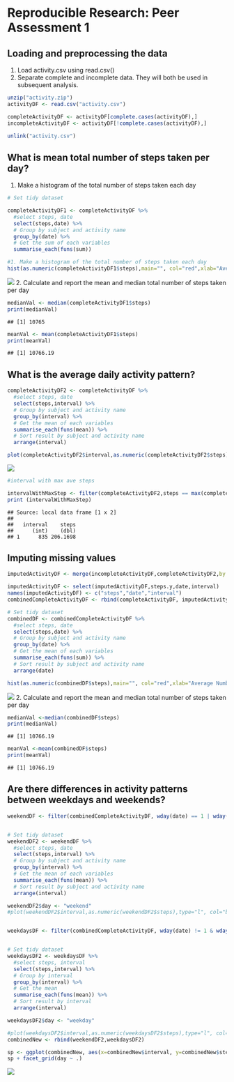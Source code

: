 # Reproducible Research: Peer Assessment 1



## Loading and preprocessing the data
1. Load activity.csv using read.csv()
2. Separate complete and incomplete data. They will both be used in subsequent analysis.

```r
unzip("activity.zip")
activityDF <- read.csv("activity.csv")

completeActivityDF <- activityDF[complete.cases(activityDF),]
incompleteActivityDF <- activityDF[!complete.cases(activityDF),]

unlink("activity.csv")
```


## What is mean total number of steps taken per day?
1. Make a histogram of the total number of steps taken each day

```r
# Set tidy dataset

completeActivityDF1 <- completeActivityDF %>% 
  #select steps, date
  select(steps,date) %>% 
  # Group by subject and activity name
  group_by(date) %>% 
  # Get the sum of each variables
  summarise_each(funs(sum)) 

#1. Make a histogram of the total number of steps taken each day
hist(as.numeric(completeActivityDF1$steps),main="", col="red",xlab="Average Number of Steps per Day")
```

![](PA1_template_files/figure-html/unnamed-chunk-3-1.png) 
2. Calculate and report the mean and median total number of steps taken per day

```r
medianVal <- median(completeActivityDF1$steps)
print(medianVal)
```

```
## [1] 10765
```

```r
meanVal <- mean(completeActivityDF1$steps)
print(meanVal)
```

```
## [1] 10766.19
```

## What is the average daily activity pattern?

```r
completeActivityDF2 <- completeActivityDF %>% 
  #select steps, date
  select(steps,interval) %>% 
  # Group by subject and activity name
  group_by(interval) %>% 
  # Get the mean of each variables
  summarise_each(funs(mean)) %>% 
  # Sort result by subject and activity name
  arrange(interval)

plot(completeActivityDF2$interval,as.numeric(completeActivityDF2$steps),type="l", col="black", xlab="",ylab="Average Number of Steps")
```

![](PA1_template_files/figure-html/unnamed-chunk-5-1.png) 

```r
#interval with max ave steps

intervalWithMaxStep <- filter(completeActivityDF2,steps == max(completeActivityDF2$steps))
print (intervalWithMaxStep)
```

```
## Source: local data frame [1 x 2]
## 
##   interval    steps
##      (int)    (dbl)
## 1      835 206.1698
```


## Imputing missing values

```r
imputedActivityDF <- merge(incompleteActivityDF,completeActivityDF2,by.x = "interval",by.y="interval", all.x = TRUE)

imputedActivityDF <- select(imputedActivityDF,steps.y,date,interval)
names(imputedActivityDF) <- c("steps","date","interval")
combinedCompleteActivityDF <- rbind(completeActivityDF, imputedActivityDF)

# Set tidy dataset
combinedDF <- combinedCompleteActivityDF %>% 
  #select steps, date
  select(steps,date) %>% 
  # Group by subject and activity name
  group_by(date) %>% 
  # Get the mean of each variables
  summarise_each(funs(sum)) %>% 
  # Sort result by subject and activity name
  arrange(date)

hist(as.numeric(combinedDF$steps),main="", col="red",xlab="Average Number of Steps per Day")
```

![](PA1_template_files/figure-html/unnamed-chunk-6-1.png) 
2. Calculate and report the mean and median total number of steps taken per day

```r
medianVal <-median(combinedDF$steps)
print(medianVal)
```

```
## [1] 10766.19
```

```r
meanVal <-mean(combinedDF$steps)
print(meanVal)
```

```
## [1] 10766.19
```



## Are there differences in activity patterns between weekdays and weekends?

```r
weekendDF <- filter(combinedCompleteActivityDF, wday(date) == 1 | wday(date) == 7)


# Set tidy dataset
weekendDF2 <- weekendDF %>% 
  #select steps, date
  select(steps,interval) %>% 
  # Group by subject and activity name
  group_by(interval) %>% 
  # Get the mean of each variables
  summarise_each(funs(mean)) %>% 
  # Sort result by subject and activity name
  arrange(interval)

weekendDF2$day <- "weekend"
#plot(weekendDF2$interval,as.numeric(weekendDF2$steps),type="l", col="black", xlab="weekends",ylab="average number of steps taken")


weekdaysDF <- filter(combinedCompleteActivityDF, wday(date) != 1 & wday(date) != 7)


# Set tidy dataset
weekdaysDF2 <- weekdaysDF %>% 
  #select steps, interval
  select(steps,interval) %>% 
  # Group by interval
  group_by(interval) %>% 
  # Get the mean 
  summarise_each(funs(mean)) %>% 
  # Sort result by interval
  arrange(interval)

weekdaysDF2$day <- "weekday"

#plot(weekdaysDF2$interval,as.numeric(weekdaysDF2$steps),type="l", col="blue", xlab="weekdays",ylab="")
combinedNew <- rbind(weekendDF2,weekdaysDF2)

sp <- ggplot(combinedNew, aes(x=combinedNew$interval, y=combinedNew$step)) + geom_line()
sp + facet_grid(day ~ .)
```

![](PA1_template_files/figure-html/unnamed-chunk-8-1.png) 


